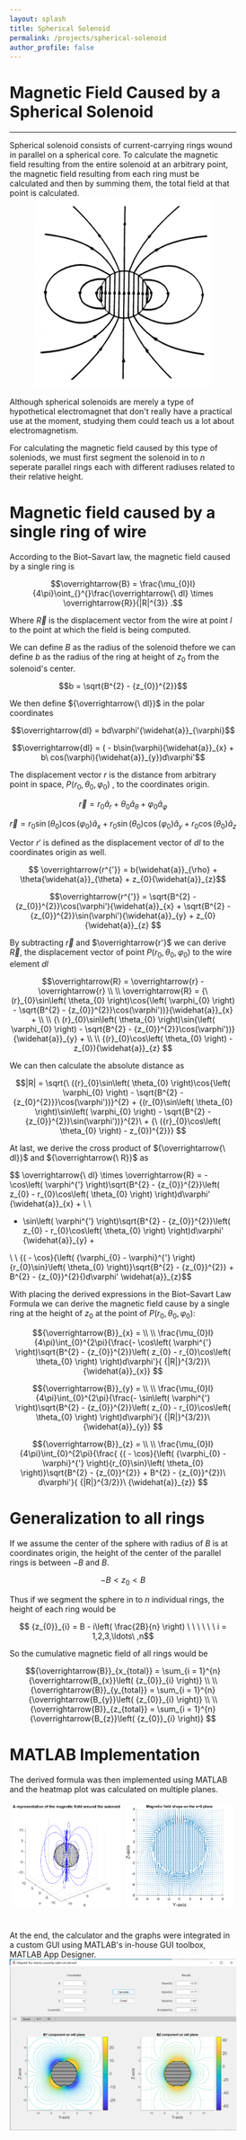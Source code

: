 ```yaml
---
layout: splash
title: Spherical Solenoid
permalink: /projects/spherical-solenoid
author_profile: false
---
```


# Magnetic Field Caused by a Spherical Solenoid
---
<html>
<style>
    html<html>
<style>
    html,
    body {
        width: 100%;
    }
    img.two {
        height: 80%;
        width: 80%;
    }
    * {
        box-sizing: border-box;
    }
    .column {
        float: left;
        width: 50%;
        padding: 5px;
    }
    .row::after {
        content: "";
        clear: both;
        display: table;
    }
</style>
Spherical solenoid consists of current-carrying rings wound in parallel on a spherical core. To calculate the magnetic field resulting from the entire solenoid at an arbitrary point, the magnetic field resulting from each ring must be calculated and then by summing them, the total field at that point is calculated.
<html>
<body>
    <center>
                <img src='/files/solenoid/solenoid1.gif'>
    </center>
</body>
</html>

Although spherical solenoids are merely a type of hypothetical electromagnet that don't really have a practical use at the moment, studying them could teach us a lot about electromagnetism.

For calculating the magnetic field caused by this type of soleniods, we must first segment the solenoid in to $n$ seperate parallel rings each with different radiuses related to their relative height.


# Magnetic field caused by a single ring of wire

According to the Biot–Savart law, the magnetic field caused by a single ring is 

 $$\overrightarrow{B} = \frac{\mu_{0}I}{4\pi}\oint_{}^{}\frac{\overrightarrow{\ dl} \times \overrightarrow{R}}{|R|^{3}} .$$

Where $\overrightarrow{R}$ is the displacement vector from the wire at point $l$ to the point at which the field is being computed.

We can define $B$ as the radius of the solenoid thefore we can define $b$ as the radius of the ring at height of ${z_{0}}$ from the solenoid's center.

$$b = \sqrt{B^{2} - {z_{0}}^{2}}$$

We then define ${\overrightarrow{\ dl}}$ in the polar coordinates

$$\overrightarrow{dl} = bd\varphi'{\widehat{a}}_{\varphi}$$

$$\overrightarrow{dl} = ( - b\sin(\varphi){\widehat{a}}_{x} + b\ cos(\varphi){\widehat{a}}_{y})d\varphi'$$


The displacement vector $r$ is the distance from arbitrary point in space, $P(r_{0},\theta_{0},\varphi_{0})$ , to the coordinates origin.

$$
\overrightarrow{r} = r_{0}{\widehat{a}}_{r} + \theta_{0}{\widehat{a}}_{\theta} + \varphi_{0}{\widehat{a}}_{\varphi}$$

$$\overrightarrow{r} = r_{0}\sin\left( \theta_{0} \right)\cos\left( \varphi_{0} \right){\widehat{a}}_{x} + r_{0}\sin\left( \theta_{0} \right)\cos\left( \varphi_{0} \right){\widehat{a}}_{y} + r_{0}\cos\left( \theta_{0} \right){\widehat{a}}_{z}
$$


Vector $r'$ is defined as the displacement vector of $dl$ to the coordinates origin as well.


$$
\overrightarrow{r^{'}} = b{\widehat{a}}_{\rho} + \theta{\widehat{a}}_{\theta} + z_{0}{\widehat{a}}_{z}$$

$$\overrightarrow{r^{'}} = \sqrt{B^{2} - {z_{0}}^{2}}\cos(\varphi'){\widehat{a}}_{x} + \sqrt{B^{2} - {z_{0}}^{2}}\sin(\varphi'){\widehat{a}}_{y} + z_{0}{\widehat{a}}_{z}
$$


By subtracting $\overrightarrow{r}$ and $\overrightarrow{r'}$ we can derive $\overrightarrow{R}$, the displacement vector of point $P(r_{0},\theta_{0},\varphi_{0})$ to the wire element $dl$

$$\overrightarrow{R} = \overrightarrow{r} - \overrightarrow{r}
\\
\\
\overrightarrow{R} = {\ (r}_{0}\sin\left( \theta_{0} \right)\cos{\left( \varphi_{0} \right) - \sqrt{B^{2} - {z_{0}}^{2}}\cos(\varphi'))}{\widehat{a}}_{x} +
\\
\\
{\ (r}_{0}\sin\left( \theta_{0} \right)\sin{\left( \varphi_{0} \right) - \sqrt{B^{2} - {z_{0}}^{2}}\cos(\varphi'))}{\widehat{a}}_{y} +
\\
\\
{(r}_{0}\cos\left( \theta_{0} \right) - z_{0}){\widehat{a}}_{z}
$$

We can then calculate the absolute distance as

$$|R| = \sqrt{\ ({r}_{0}\sin\left( \theta_{0} \right)\cos{\left( \varphi_{0} \right) - \sqrt{B^{2} - {z_{0}^{2}}}\cos(\varphi'))}^{2} + {(r_{0}\sin\left( \theta_{0} \right)\sin\left( \varphi_{0} \right) - \sqrt{B^{2} - {z_{0}}^{2}}\sin(\varphi'))}^{2}\  + {\ ({r}_{0}\cos\left( \theta_{0} \right) - z_{0})^{2}}}
$$



At last, we derive the cross product of ${\overrightarrow{\ dl}}$ and ${\overrightarrow{\ R}}$ as

$$
 \overrightarrow{\ dl} \times \overrightarrow{R} = - \cos\left( \varphi^{'} \right)\sqrt{B^{2} - {z_{0}}^{2}}\left( z_{0} - r_{0}\cos\left( \theta_{0} \right) \right)d\varphi' {\widehat{a}}_{x} +
\\
\\
- \sin\left( \varphi^{'} \right)\sqrt{B^{2} - {z_{0}}^{2}}\left( z_{0} - r_{0}\cos\left( \theta_{0} \right) \right)d\varphi' {\widehat{a}}_{y} +

\\
\\
{( - \cos}{\left( {\varphi_{0} - \varphi}^{'} \right){r_{0}\sin}\left( \theta_{0} \right)}\sqrt{B^{2} - {z_{0}}^{2}} + B^{2} - {z_{0}}^{2}{)d\varphi' \widehat{a}}_{z}$$


With placing the derived expressions in the Biot–Savart Law Formula we can derive the magnetic field cause by a single ring at the height of ${z_{0}}$ at the point of $P(r_{0},\theta_{0},\varphi_{0})$:


$${\overrightarrow{B}}_{x} =
\\
\\
\frac{\mu_{0}I}{4\pi}\int_{0}^{2\pi}{\frac{- \cos\left( \varphi^{'} \right)\sqrt{B^{2} - {z_{0}}^{2}}\left( z_{0} - r_{0}\cos\left( \theta_{0} \right) \right)d\varphi'}{ {|R|}^{3/2}}\ {\widehat{a}}_{x}}
$$

$${\overrightarrow{B}}_{y} =
\\
\\
\frac{\mu_{0}I}{4\pi}\int_{0}^{2\pi}{\frac{- \sin\left( \varphi^{'} \right)\sqrt{B^{2} - {z_{0}}^{2}}\left( z_{0} - r_{0}\cos\left( \theta_{0} \right) \right)d\varphi'}{ {|R|}^{3/2}}\ {\widehat{a}}_{y}}
$$

$${\overrightarrow{B}}_{z} =
\\
\\
\frac{\mu_{0}I}{4\pi}\int_{0}^{2\pi}{\frac{ {( - \cos}{\left( {\varphi_{0} - \varphi}^{'} \right){r_{0}\sin}\left( \theta_{0} \right)}\sqrt{B^{2} - {z_{0}}^{2}} + B^{2} - {z_{0}}^{2})\ d\varphi'}{ {|R|}^{3/2}}\
{\widehat{a}}_{z}}
$$


# Generalization to all rings

If we assume the center of the sphere with radius of $B$ is at coordinates origin, the height of the center of the parallel rings is between $-B$ and $B$.

$$- B < z_{0} < B
$$

Thus if we segment the sphere in to $n$ individual rings, the height of each ring would be

$$
{z_{0}}_{i} = B - i\left( \frac{2B}{n} \right) \ \ \ \ \ \
i = 1,2,3,\ldots\ ,n$$

So the cumulative magnetic field of all rings would be 



$${\overrightarrow{B}}_{x_{total}} = \sum_{i = 1}^{n}{\overrightarrow{B_{x}}\left( {z_{0}}_{i} \right)}
\\
\\
{\overrightarrow{B}}_{y_{total}} = \sum_{i = 1}^{n}{\overrightarrow{B_{y}}\left( {z_{0}}_{i} \right)}
\\
\\
{\overrightarrow{B}}_{z_{total}} = \sum_{i = 1}^{n}{\overrightarrow{B_{z}}\left( {z_{0}}_{i} \right)}
$$

# MATLAB Implementation

The derived formula was then implemented using MATLAB and the heatmap plot was calculated on multiple planes.

<html>

<body>
    <center>
        <div class="row">
            <div class="column">
                <img src='/files/solenoid/3d.png'>
            </div>
            <div class="column">
                <img src='/files/solenoid/quiver.png'>
            </div>
        </div>
        <br>
        <br>
    </center>

</body>

</html>
At the end, the calculator and the graphs were integrated in a custom GUI using MATLAB's in-house GUI toolbox, MATLAB App Designer.


<html>
<body>
    <center>
                <img src='/files/solenoid/GUI.png'>
    </center>
</body>
</html>